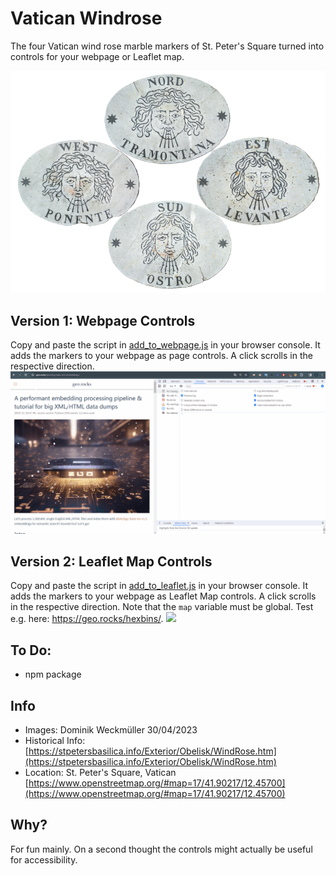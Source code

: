 # Vatican Windrose
The four Vatican wind rose marble markers of St. Peter's Square turned into controls for your webpage or Leaflet map. 

![](markers/wind_rose.png)

## Version 1: Webpage Controls
Copy and paste the script in [add_to_webpage.js](https://github.com/do-me/vatican-windrose/blob/main/add_to_webpage.js) in your browser console. It adds the markers to your webpage as page controls. A click scrolls in the respective direction. 
![](gifs/add_to_webpage.gif)

## Version 2: Leaflet Map Controls
Copy and paste the script in [add_to_leaflet.js](https://github.com/do-me/vatican-windrose/blob/main/add_to_leaflet.js) in your browser console. It adds the markers to your webpage as Leaflet Map controls. A click scrolls in the respective direction. Note that the `map` variable must be global. Test e.g. here: https://geo.rocks/hexbins/.
![](gifs/add_to_leaflet.gif)

## To Do: 
- npm package

## Info
- Images: Dominik Weckmüller 30/04/2023
- Historical Info: [https://stpetersbasilica.info/Exterior/Obelisk/WindRose.htm](https://stpetersbasilica.info/Exterior/Obelisk/WindRose.htm)
- Location: St. Peter's Square, Vatican [https://www.openstreetmap.org/#map=17/41.90217/12.45700](https://www.openstreetmap.org/#map=17/41.90217/12.45700)

## Why? 
For fun mainly. On a second thought the controls might actually be useful for accessibility.
